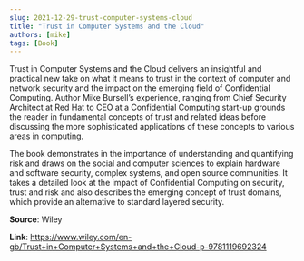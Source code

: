 ```yaml
---
slug: 2021-12-29-trust-computer-systems-cloud
title: "Trust in Computer Systems and the Cloud"
authors: [mike]
tags: [Book]
---
```

Trust in Computer Systems and the Cloud delivers an insightful and practical new take on what it means to trust in the context of computer and network security and the impact on the emerging field of Confidential Computing. Author Mike Bursell’s experience, ranging from Chief Security Architect at Red Hat to CEO at a Confidential Computing start-up grounds the reader in fundamental concepts of trust and related ideas before discussing the more sophisticated applications of these concepts to various areas in computing. 

The book demonstrates in the importance of understanding and quantifying risk and draws on the social and computer sciences to explain hardware and software security, complex systems, and open source communities. It takes a detailed look at the impact of Confidential Computing on security, trust and risk and also describes the emerging concept of trust domains, which provide an alternative to standard layered security. 

**Source**: Wiley

**Link**: https://www.wiley.com/en-gb/Trust+in+Computer+Systems+and+the+Cloud-p-9781119692324
